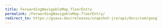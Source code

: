 ```yaml
---
title: ForwardingNavigableMap.floorEntry
permalink: /ForwardingNavigableMap.floorEntry/
redirect_to: https://guava.dev/releases/snapshot-jre/api/docs/com/google/common/collect/ForwardingNavigableMap.html#floorEntry-K-
---
```

